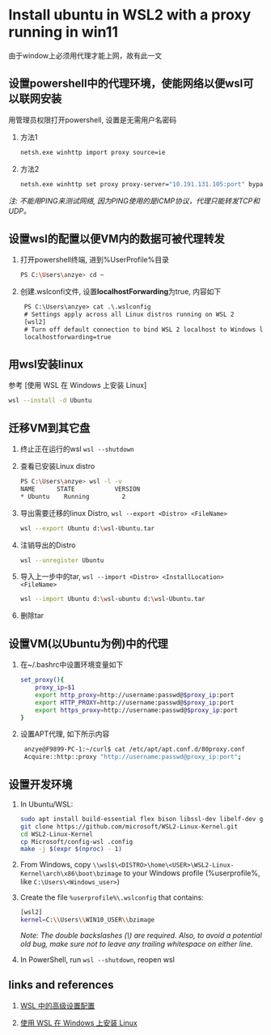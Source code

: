 # Install ubuntu in WSL2 with a proxy running in win11

由于window上必须用代理才能上网，故有此一文

## 设置powershell中的代理环境，使能网络以便wsl可以联网安装

用管理员权限打开powershell, 设置是无需用户名密码

1. 方法1

    ```sh
    netsh.exe winhttp import proxy source=ie
    ```

1. 方法2

    ```sh
    netsh.exe winhttp set proxy proxy-server="10.191.131.105:port" bypass-list="10.*;172.*;*.foxconn.com;*.foxconn.net;*.efoxconn.com;*.local;192.168.*.*;<local>"
    ```

*注: 不能用PING来测试网络, 因为PING使用的是ICMP协议，代理只能转发TCP和UDP。*

## 设置wsl的配置以便VM内的数据可被代理转发

1. 打开powershell终端, 进到%UserProfile%目录

    ```sh
    PS C:\Users\anzye> cd ~
    ```

1. 创建.wslconfi文件, 设置**localhostForwarding**为true, 内容如下

   ```txt
    PS C:\Users\anzye> cat .\.wslconfig
    # Settings apply across all Linux distros running on WSL 2
    [wsl2]
    # Turn off default connection to bind WSL 2 localhost to Windows localhost
    localhostforwarding=true
   ```

## 用wsl安装linux

参考 [使用 WSL 在 Windows 上安装 Linux]

```sh
wsl --install -d Ubuntu
```

## 迁移VM到其它盘

1. 终止正在运行的wsl `wsl --shutdown`

1. 查看已安装Linux distro

    ```sh
    PS C:\Users\anzye> wsl -l -v
    NAME      STATE           VERSION
    * Ubuntu    Running         2
    ```

1. 导出需要迁移的linux Distro, `wsl --export <Distro> <FileName>`

    ```sh
    wsl --export Ubuntu d:\wsl-Ubuntu.tar
    ```

1. 注销导出的Distro

   ```sh
   wsl --unregister Ubuntu
   ```

1. 导入上一步中的tar, `wsl --import <Distro> <InstallLocation> <FileName>`

    ```sh
    wsl --import Ubuntu d:\wsl-ubuntu d:\wsl-Ubuntu.tar
    ```

1. 删除tar

## 设置VM(以Ubuntu为例)中的代理

1. 在~/.bashrc中设置环境变量如下

    ```sh
    set_proxy(){
        proxy_ip=$1
        export http_proxy=http://username:passwd@$proxy_ip:port
        export HTTP_PROXY=http://username:passwd@$proxy_ip:port
        export https_proxy=http://username:passwd@$proxy_ip:port
    }
    ```

1. 设置APT代理, 如下所示内容

   ```sh
    anzye@F9899-PC-1:~/curl$ cat /etc/apt/apt.conf.d/80proxy.conf
    Acquire::http::proxy "http://username:passwd@proxy_ip:port";
   ```

## 设置开发环境

1. In Ubuntu/WSL:

    ```sh
    sudo apt install build-essential flex bison libssl-dev libelf-dev git dwarves
    git clone https://github.com/microsoft/WSL2-Linux-Kernel.git
    cd WSL2-Linux-Kernel
    cp Microsoft/config-wsl .config
    make -j $(expr $(nproc) - 1)
    ```

1. From Windows, copy `\\wsl$\<DISTRO>\home\<USER>\WSL2-Linux-Kernel\arch\x86\boot\bzimage` to your Windows profile (%userprofile%, like `C:\Users\<Windows_user>`)

1. Create the file `%userprofile%\.wslconfig` that contains:

    ```sh
    [wsl2]
    kernel=C:\\Users\\WIN10_USER\\bzimage
    ```

    *Note: The double backslashes (\\) are required. Also, to avoid a potential old bug, make sure not to leave any trailing whitespace on either line.*

1. In PowerShell, run `wsl --shutdown`, reopen wsl

## links and references

1. [WSL 中的高级设置配置](https://learn.microsoft.com/zh-cn/windows/wsl/wsl-config)

1. [使用 WSL 在 Windows 上安装 Linux](https://learn.microsoft.com/zh-cn/windows/wsl/install)
